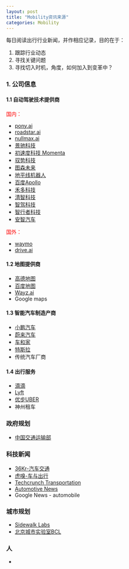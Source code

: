 ```yaml
---
layout: post
title: "Mobility资讯来源"
categories: Mobility
---
```


每日阅读出行行业新闻，并作相应记录，目的在于：
1. 跟踪行业动态
2. 寻找关键问题
3. 寻找切入时机，角度，如何加入到变革中？

### 1. 公司信息
#### 1.1 自动驾驶技术提供商

<font color='red'>国内：</font>
* [pony.ai](https://www.pony.ai/zh/news/)
* [roadstar.ai](http://roadstar.ai/)
* [nullmax.ai](http://www.nullmax.ai/)
* [景驰科技](http://www.jing-chi.com/media)
* [初速度科技 Momenta](http://www.momenta.cn/)
* [驭势科技](https://www.uisee.com/)
* [图森未来](http://www.tusimple.com/index.html)
* [地平线机器人](http://www.horizon.ai/)
* [百度Apollo](http://apollo.auto/news_cn.html)
* [禾多科技](http://www.holomatic.cn/index.html#news)
* [清智科技](http://www.tsintel.net/)
* [智驾科技](http://www.maxieyetech.com/)
* [智行者科技](http://www.idriverplus.com/#)
* [安智汽车](http://www.anzhi-auto.cn/)

<font color='red'>国外：</font>
* [waymo](https://waymo.com/)
* [drive.ai](https://www.drive.ai/careers/)

#### 1.2 地图提供商

* [高德地图](http://www.autonavi.com/#/)
* [百度地图](http://lbsyun.baidu.com/)
* [Wayz.ai](http://wayz.ai/)
* Google maps

#### 1.3 智能汽车制造产商

* [小鹏汽车](https://www.xiaopeng.com/news.html)
* [蔚来汽车](https://www.nio.com/news)
* [车和家](https://www.chehejia.com/) 
* [特斯拉](https://www.tesla.com/)
* 传统汽车厂商

#### 1.4 出行服务

* [滴滴](https://www.didiglobal.com/news/newsCenter)
* [Lyft](https://www.lyft.com/)
* [优步UBER](https://www.uber.com/)
* 神州租车

### 政府规划
* [中国交通运输部](http://www.mot.gov.cn/)

### 科技新闻
* [36Kr-汽车交通](https://36kr.com/)
* [虎嗅-车与出行](https://www.huxiu.com/channel/21.html)
* [Techcrunch Transportation](https://techcrunch.com/transportation/)
* [Automotive News](http://www.autonews.com/)
* Google News - automobile

### 城市规划
* [Sidewalk Labs](https://sidewalklabs.com/)
* [北京城市实验室BCL](https://www.beijingcitylab.com/)

### 人
* 